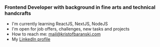 ### Frontend Developer with background in fine arts and technical handcrafts

- I'm currently learning ReactJS, NextJS, NodeJS
- I'm open for job offers, challenges, new tasks and projects
- How to reach me: [mail@kristofbaranski.com](mailto:mail@kristofbaranski.com)
- My [LinkedIn profile](https://www.linkedin.com/in/kris-baranski-a7a66511b)
